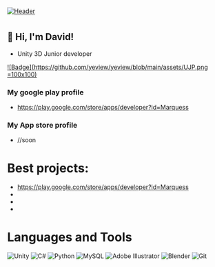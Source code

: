 #

[![Header](https://github.com/yeview/yeview/blob/main/assets/IMG_3174.PNG)]()

#

## 👋 Hi, I'm David!

- Unity 3D Junior developer

[![Badge](https://github.com/yeview/yeview/blob/main/assets/UJP.png =100x100)]()

### My google play profile 
- https://play.google.com/store/apps/developer?id=Marquess
### My App store profile
- //soon

# Best projects:
- https://play.google.com/store/apps/developer?id=Marquess
-
-
-

# Languages and Tools
![Unity](https://img.shields.io/badge/-Unity3D-090909?style=for-the-badge&logo=unity)
![C#](https://img.shields.io/badge/-C%23-%234B275F.svg?style=for-the-badge&logo=C-sharp)
![Python](https://img.shields.io/badge/python-%2314354C.svg?style=for-the-badge&logo=python&logoColor=white)
![MySQL](https://img.shields.io/badge/mysql-%2300599C.svg?style=for-the-badge&logo=mysql&logoColor=white)
![Adobe Illustrator](https://img.shields.io/badge/adobeillustrator-%23FF9A00.svg?style=for-the-badge&logo=adobeillustrator&logoColor=white)
![Blender](https://img.shields.io/badge/blender-%23F5792A.svg?style=for-the-badge&logo=blender&logoColor=white)
![Git](https://img.shields.io/badge/git-%23F05033.svg?style=for-the-badge&logo=git&logoColor=white)


<!---
yeview/yeview is a ✨ special ✨ repository because its `README.md` (this file) appears on your GitHub profile.
You can click the Preview link to take a look at your changes.
--->
